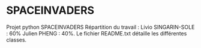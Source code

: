 # SPACEINVADERS
Projet python SPACEINVADERS
Répartition du travail : Livio SINGARIN-SOLE : 60%
                         Julien PHENG : 40%.
Le fichier README.txt détaille les différentes classes.
